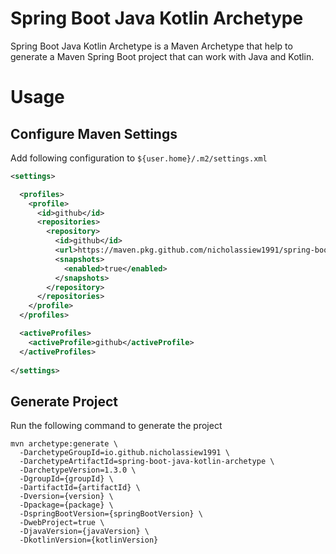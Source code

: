 # Spring Boot Java Kotlin Archetype

Spring Boot Java Kotlin Archetype is a Maven Archetype that help to generate a Maven Spring Boot project that can work with Java and Kotlin.

# Usage

## Configure Maven Settings

Add following configuration to `${user.home}/.m2/settings.xml`
```xml
<settings>

  <profiles>
    <profile>
      <id>github</id>
      <repositories>
        <repository>
          <id>github</id>
          <url>https://maven.pkg.github.com/nicholassiew1991/spring-boot-java-kotlin-archetype</url>
          <snapshots>
            <enabled>true</enabled>
          </snapshots>
        </repository>
      </repositories>
    </profile>
  </profiles>

  <activeProfiles>
    <activeProfile>github</activeProfile>
  </activeProfiles>
  
</settings>
```

## Generate Project

Run the following command to generate the project

```shell
mvn archetype:generate \
  -DarchetypeGroupId=io.github.nicholassiew1991 \
  -DarchetypeArtifactId=spring-boot-java-kotlin-archetype \
  -DarchetypeVersion=1.3.0 \
  -DgroupId={groupId} \
  -DartifactId={artifactId} \
  -Dversion={version} \
  -Dpackage={package} \
  -DspringBootVersion={springBootVersion} \
  -DwebProject=true \
  -DjavaVersion={javaVersion} \
  -DkotlinVersion={kotlinVersion}
```